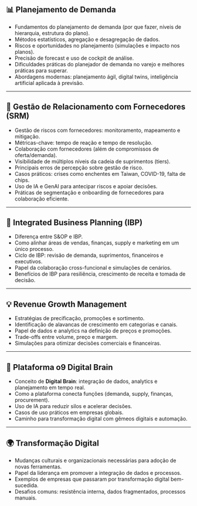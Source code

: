 ## 📊 Planejamento de Demanda

* Fundamentos do planejamento de demanda (por que fazer, níveis de hierarquia, estrutura do plano).
* Métodos estatísticos, agregação e desagregação de dados.
* Riscos e oportunidades no planejamento (simulações e impacto nos planos).
* Precisão de forecast e uso de cockpit de análise.
* Dificuldades práticas do planejador de demanda no varejo e melhores práticas para superar.
* Abordagens modernas: planejamento ágil, digital twins, inteligência artificial aplicada à previsão.

---

## 🔗 Gestão de Relacionamento com Fornecedores (SRM)

* Gestão de riscos com fornecedores: monitoramento, mapeamento e mitigação.
* Métricas-chave: tempo de reação e tempo de resolução.
* Colaboração com fornecedores (além de compromissos de oferta/demanda).
* Visibilidade de múltiplos níveis da cadeia de suprimentos (tiers).
* Principais erros de percepção sobre gestão de risco.
* Casos práticos: crises como enchentes em Taiwan, COVID-19, falta de chips.
* Uso de IA e GenAI para antecipar riscos e apoiar decisões.
* Práticas de segmentação e onboarding de fornecedores para colaboração eficiente.

---

## 🚀 Integrated Business Planning (IBP)

* Diferença entre S\&OP e IBP.
* Como alinhar áreas de vendas, finanças, supply e marketing em um único processo.
* Ciclo de IBP: revisão de demanda, suprimentos, financeiros e executivos.
* Papel da colaboração cross-funcional e simulações de cenários.
* Benefícios de IBP para resiliência, crescimento de receita e tomada de decisão.

---

## 💡 Revenue Growth Management

* Estratégias de precificação, promoções e sortimento.
* Identificação de alavancas de crescimento em categorias e canais.
* Papel de dados e analytics na definição de preços e promoções.
* Trade-offs entre volume, preço e margem.
* Simulações para otimizar decisões comerciais e financeiras.

---

## 🧠 Plataforma o9 Digital Brain

* Conceito de **Digital Brain**: integração de dados, analytics e planejamento em tempo real.
* Como a plataforma conecta funções (demanda, supply, finanças, procurement).
* Uso de IA para reduzir silos e acelerar decisões.
* Casos de uso práticos em empresas globais.
* Caminho para transformação digital com gêmeos digitais e automação.

---

## 🌍 Transformação Digital

* Mudanças culturais e organizacionais necessárias para adoção de novas ferramentas.
* Papel da liderança em promover a integração de dados e processos.
* Exemplos de empresas que passaram por transformação digital bem-sucedida.
* Desafios comuns: resistência interna, dados fragmentados, processos manuais.

